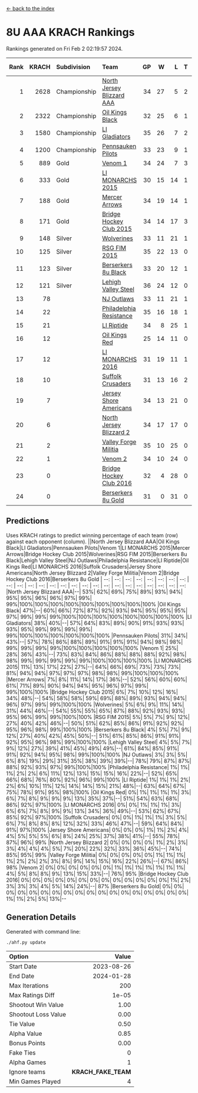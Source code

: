 [<- back to the index](readme.md)
# 8U AAA KRACH Rankings
Rankings generated on Fri Feb  2 02:19:57 2024.

Rank|KRACH|Subdivision|Team|GP|W|L|T|OTW|OTL|SoS|Exp Wins|Win Diff
---:|---:|:---|:---|---:|---:|---:|---:|---:|---:|---:|---:|---:
1|2628|Championship|[North Jersey Blizzard AAA](https://gamesheetstats.com/seasons/3659/teams/140205/schedule)|34|27|5|2|0|0|712|28.8|-0.0
2|2322|Championship|[Oil Kings Black](https://gamesheetstats.com/seasons/3659/teams/140206/schedule)|32|25|6|1|1|0|785|26.3|-0.0
3|1580|Championship|[LI Gladiators](https://gamesheetstats.com/seasons/3659/teams/140201/schedule)|35|26|7|2|1|0|756|27.8|-0.0
4|1200|Championship|[Pennsauken Pilots](https://gamesheetstats.com/seasons/3659/teams/140208/schedule)|33|23|9|1|0|0|804|24.3|-0.0
5|889|Gold|[Venom 1](https://gamesheetstats.com/seasons/3659/teams/140213/schedule)|34|24|7|3|2|1|585|26.3|-0.0
6|333|Gold|[LI MONARCHS 2015](https://gamesheetstats.com/seasons/3659/teams/140198/schedule)|30|15|14|1|0|0|846|16.3|-0.0
7|188|Gold|[Mercer Arrows](https://gamesheetstats.com/seasons/3659/teams/140202/schedule)|34|19|14|1|2|1|457|20.3|-0.0
8|171|Gold|[Bridge Hockey Club 2015](https://gamesheetstats.com/seasons/3659/teams/140194/schedule)|34|14|17|3|1|3|621|16.3|-0.0
9|148|Silver|[Wolverines](https://gamesheetstats.com/seasons/3659/teams/140215/schedule)|33|11|21|1|0|2|848|12.3|-0.0
10|125|Silver|[RSG FIM 2015](https://gamesheetstats.com/seasons/3659/teams/140210/schedule)|35|22|13|0|0|1|424|22.9|0.0
11|123|Silver|[Berserkers 8u Black](https://gamesheetstats.com/seasons/3659/teams/140192/schedule)|33|20|12|1|0|0|331|21.4|0.0
12|121|Silver|[Lehigh Valley Steel](https://gamesheetstats.com/seasons/3659/teams/140197/schedule)|36|24|12|0|2|0|312|24.8|-0.0
13|78||[NJ Outlaws](https://gamesheetstats.com/seasons/3659/teams/140203/schedule)|33|11|21|1|1|2|692|12.3|-0.0
14|22||[Philadelphia Resistance](https://gamesheetstats.com/seasons/3659/teams/140209/schedule)|35|16|18|1|0|0|162|17.4|0.0
15|21||[LI Riptide](https://gamesheetstats.com/seasons/3659/teams/140200/schedule)|34|8|25|1|0|0|728|9.4|0.0
16|12||[Oil Kings Red](https://gamesheetstats.com/seasons/3659/teams/140207/schedule)|25|14|11|0|0|1|147|14.9|0.0
17|12||[LI MONARCHS 2016](https://gamesheetstats.com/seasons/3659/teams/140199/schedule)|31|19|11|1|3|0|26|20.4|0.0
18|10||[Suffolk Crusaders](https://gamesheetstats.com/seasons/3659/teams/140211/schedule)|31|13|16|2|2|1|102|14.9|0.0
19|7||[Jersey Shore Americans](https://gamesheetstats.com/seasons/3659/teams/140196/schedule)|34|13|21|0|0|2|119|13.9|0.0
20|6||[North Jersey Blizzard 2](https://gamesheetstats.com/seasons/3659/teams/140204/schedule)|34|17|17|0|2|2|30|17.9|0.0
21|2||[Valley Forge Militia](https://gamesheetstats.com/seasons/3659/teams/140212/schedule)|35|10|25|0|0|1|207|10.9|0.0
22|1||[Venom 2](https://gamesheetstats.com/seasons/3659/teams/140214/schedule)|34|10|24|0|2|1|26|10.9|0.0
23|0||[Bridge Hockey Club 2016](https://gamesheetstats.com/seasons/3659/teams/140195/schedule)|32|4|28|0|0|1|25|4.9|0.0
24|0||[Berserkers 8u Gold](https://gamesheetstats.com/seasons/3659/teams/140193/schedule)|31|0|31|0|0|0|14|0.9|0.0

## Predictions
Uses KRACH ratings to predict winning percentage of each team (row) against each opponent (column).
||North Jersey Blizzard AAA|Oil Kings Black|LI Gladiators|Pennsauken Pilots|Venom 1|LI MONARCHS 2015|Mercer Arrows|Bridge Hockey Club 2015|Wolverines|RSG FIM 2015|Berserkers 8u Black|Lehigh Valley Steel|NJ Outlaws|Philadelphia Resistance|LI Riptide|Oil Kings Red|LI MONARCHS 2016|Suffolk Crusaders|Jersey Shore Americans|North Jersey Blizzard 2|Valley Forge Militia|Venom 2|Bridge Hockey Club 2016|Berserkers 8u Gold
| --: | --: | --: | --: | --: | --: | --: | --: | --: | --: | --: | --: | --: | --: | --: | --: | --: | --: | --: | --: | --: | --: | --: | --: | --: 
|North Jersey Blizzard AAA|--| 53%| 62%| 69%| 75%| 89%| 93%| 94%| 95%| 95%| 96%| 96%| 97%| 99%| 99%|100%|100%|100%|100%|100%|100%|100%|100%|100%
|Oil Kings Black| 47%|--| 60%| 66%| 72%| 87%| 92%| 93%| 94%| 95%| 95%| 95%| 97%| 99%| 99%| 99%|100%|100%|100%|100%|100%|100%|100%|100%
|LI Gladiators| 38%| 40%|--| 57%| 64%| 83%| 89%| 90%| 91%| 93%| 93%| 93%| 95%| 99%| 99%| 99%| 99%| 99%|100%|100%|100%|100%|100%|100%
|Pennsauken Pilots| 31%| 34%| 43%|--| 57%| 78%| 86%| 88%| 89%| 91%| 91%| 91%| 94%| 98%| 98%| 99%| 99%| 99%| 99%|100%|100%|100%|100%|100%
|Venom 1| 25%| 28%| 36%| 43%|--| 73%| 83%| 84%| 86%| 88%| 88%| 88%| 92%| 98%| 98%| 99%| 99%| 99%| 99%| 99%|100%|100%|100%|100%
|LI MONARCHS 2015| 11%| 13%| 17%| 22%| 27%|--| 64%| 66%| 69%| 73%| 73%| 73%| 81%| 94%| 94%| 97%| 97%| 97%| 98%| 98%| 99%|100%|100%|100%
|Mercer Arrows|  7%|  8%| 11%| 14%| 17%| 36%|--| 52%| 56%| 60%| 60%| 61%| 71%| 89%| 90%| 94%| 94%| 95%| 96%| 97%| 99%| 99%|100%|100%
|Bridge Hockey Club 2015|  6%|  7%| 10%| 12%| 16%| 34%| 48%|--| 54%| 58%| 58%| 59%| 69%| 88%| 89%| 93%| 94%| 94%| 96%| 97%| 99%| 99%|100%|100%
|Wolverines|  5%|  6%|  9%| 11%| 14%| 31%| 44%| 46%|--| 54%| 55%| 55%| 65%| 87%| 88%| 92%| 93%| 93%| 95%| 96%| 99%| 99%|100%|100%
|RSG FIM 2015|  5%|  5%|  7%|  9%| 12%| 27%| 40%| 42%| 46%|--| 50%| 51%| 62%| 85%| 86%| 91%| 92%| 92%| 95%| 96%| 98%| 99%|100%|100%
|Berserkers 8u Black|  4%|  5%|  7%|  9%| 12%| 27%| 40%| 42%| 45%| 50%|--| 51%| 61%| 85%| 86%| 91%| 91%| 92%| 95%| 96%| 98%| 99%|100%|100%
|Lehigh Valley Steel|  4%|  5%|  7%|  9%| 12%| 27%| 39%| 41%| 45%| 49%| 49%|--| 61%| 84%| 85%| 91%| 91%| 92%| 94%| 95%| 98%| 99%|100%|100%
|NJ Outlaws|  3%|  3%|  5%|  6%|  8%| 19%| 29%| 31%| 35%| 38%| 39%| 39%|--| 78%| 79%| 87%| 87%| 88%| 92%| 93%| 97%| 99%|100%|100%
|Philadelphia Resistance|  1%|  1%|  1%|  2%|  2%|  6%| 11%| 12%| 13%| 15%| 15%| 16%| 22%|--| 52%| 65%| 66%| 68%| 76%| 80%| 92%| 96%| 99%|100%
|LI Riptide|  1%|  1%|  1%|  2%|  2%|  6%| 10%| 11%| 12%| 14%| 14%| 15%| 21%| 48%|--| 63%| 64%| 67%| 75%| 78%| 91%| 95%| 98%|100%
|Oil Kings Red|  0%|  1%|  1%|  1%|  1%|  3%|  6%|  7%|  8%|  9%|  9%|  9%| 13%| 35%| 37%|--| 51%| 54%| 63%| 68%| 86%| 92%| 97%|100%
|LI MONARCHS 2016|  0%|  0%|  1%|  1%|  1%|  3%|  6%|  6%|  7%|  8%|  9%|  9%| 13%| 34%| 36%| 49%|--| 53%| 62%| 67%| 85%| 92%| 97%|100%
|Suffolk Crusaders|  0%|  0%|  1%|  1%|  1%|  3%|  5%|  6%|  7%|  8%|  8%|  8%| 12%| 32%| 33%| 46%| 47%|--| 59%| 64%| 84%| 91%| 97%|100%
|Jersey Shore Americans|  0%|  0%|  0%|  1%|  1%|  2%|  4%|  4%|  5%|  5%|  5%|  6%|  8%| 24%| 25%| 37%| 38%| 41%|--| 55%| 78%| 87%| 96%| 99%
|North Jersey Blizzard 2|  0%|  0%|  0%|  0%|  1%|  2%|  3%|  3%|  4%|  4%|  4%|  5%|  7%| 20%| 22%| 32%| 33%| 36%| 45%|--| 74%| 85%| 95%| 99%
|Valley Forge Militia|  0%|  0%|  0%|  0%|  0%|  1%|  1%|  1%|  1%|  2%|  2%|  2%|  3%|  8%|  9%| 14%| 15%| 16%| 22%| 26%|--| 67%| 86%| 98%
|Venom 2|  0%|  0%|  0%|  0%|  0%|  0%|  1%|  1%|  1%|  1%|  1%|  1%|  1%|  4%|  5%|  8%|  8%|  9%| 13%| 15%| 33%|--| 76%| 95%
|Bridge Hockey Club 2016|  0%|  0%|  0%|  0%|  0%|  0%|  0%|  0%|  0%|  0%|  0%|  0%|  0%|  1%|  2%|  3%|  3%|  3%|  4%|  5%| 14%| 24%|--| 87%
|Berserkers 8u Gold|  0%|  0%|  0%|  0%|  0%|  0%|  0%|  0%|  0%|  0%|  0%|  0%|  0%|  0%|  0%|  0%|  0%|  0%|  1%|  1%|  2%|  5%| 13%|--

## Generation Details

Generated with command line:
```
./ahf.py update
```

| Option | Value |
| :----- | ----: |
| Start Date | 2023-08-26 |
| End Date | 2024-01-28 |
| Max Iterations | 200 |
| Max Ratings Diff | 1e-05 |
| Shootout Win Value | 1.00 |
| Shootout Loss Value | 0.00 |
| Tie Value | 0.50 |
| Alpha Value | 0.85 |
| Bonus Points | 0.00 |
| Fake Ties | 0 |
| Alpha Games | 1 |
| Ignore teams | __KRACH_FAKE_TEAM__ |
| Min Games Played | 4 |

